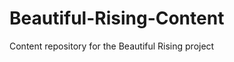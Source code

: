 Beautiful-Rising-Content
========================

Content repository for the Beautiful Rising project
